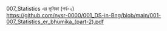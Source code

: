 007_Statistics এর ভূমিকা (পর্ব-২) <br>
https://github.com/nysr-0000/001_DS-in-Bng/blob/main/001-007_Statistics_er_bhumika_(part-2).pdf
